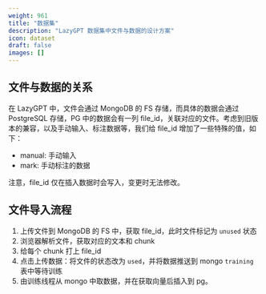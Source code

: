 ```yaml
---
weight: 961
title: "数据集"
description: "LazyGPT 数据集中文件与数据的设计方案"
icon: dataset
draft: false
images: []
---
```


## 文件与数据的关系

在 LazyGPT 中，文件会通过 MongoDB 的 FS 存储，而具体的数据会通过 PostgreSQL 存储，PG 中的数据会有一列 file_id，关联对应的文件。考虑到旧版本的兼容，以及手动输入、标注数据等，我们给 file_id 增加了一些特殊的值，如下：

- manual: 手动输入
- mark: 手动标注的数据

注意，file_id 仅在插入数据时会写入，变更时无法修改。

## 文件导入流程

1. 上传文件到 MongoDB 的 FS 中，获取 file_id，此时文件标记为 `unused` 状态
2. 浏览器解析文件，获取对应的文本和 chunk
3. 给每个 chunk 打上 file_id
4. 点击上传数据：将文件的状态改为 `used`，并将数据推送到 mongo `training` 表中等待训练
5. 由训练线程从 mongo 中取数据，并在获取向量后插入到 pg。